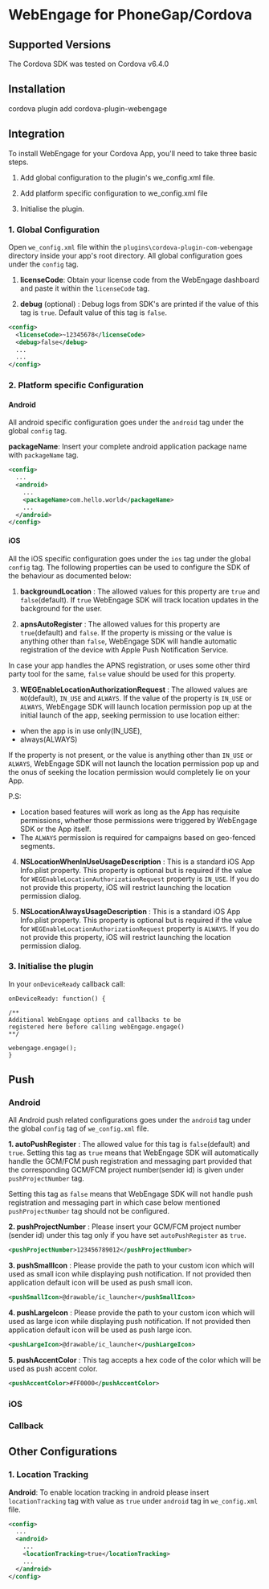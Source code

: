 WebEngage for PhoneGap/Cordova
========

## Supported Versions

The Cordova SDK was tested on Cordova v6.4.0

## Installation

cordova plugin add cordova-plugin-webengage

## Integration

To install WebEngage for your Cordova App, you'll need to take three basic steps.

1. Add global configuration to the plugin's we_config.xml file.

2. Add platform specific configuration to we_config.xml file

3. Initialise the plugin.



### 1. Global Configuration

Open `we_config.xml` file within the `plugins\cordova-plugin-com-webengage` directory inside your app's root directory. All global configuration goes under the `config` tag.


1. **licenseCode**: Obtain your license code from the WebEngage dashboard and paste it within the `licenseCode` tag.



2. **debug** (optional) : Debug logs from SDK's are printed if the value of this tag is `true`. Default value of this tag is `false`.

```xml 
<config>
  <licenseCode>~12345678</licenseCode>
  <debug>false</debug>
  ...
  ...
</config>
```


### 2. Platform specific Configuration

#### Android

All android specific configuration goes under the `android` tag under the global `config` tag.

**packageName**: Insert your complete android application package name with `packageName` tag.

```xml
<config>
  ...
  <android>
    ...
    <packageName>com.hello.world</packageName>
    ...
  </android>
</config>
```

#### iOS

All the iOS specific configuration goes under the `ios` tag under the global `config` tag. The following properties can be used to configure the SDK of the behaviour as documented below:

1. **backgroundLocation** : The allowed values for this property are `true` and `false`(default). If `true` WebEngage SDK will track location updates in the background for the user.

2. **apnsAutoRegister** : The allowed values for this property are `true`(default) and `false`. If the property is missing or the value is anything other than `false`, WebEngage SDK will handle automatic registration of the device with Apple Push Notification Service. 

In case your app handles the APNS registration, or uses some other third party tool for the same, `false` value should be used for this property.

3. **WEGEnableLocationAuthorizationRequest** : The allowed values are `NO`(default), `IN_USE` and `ALWAYS`. 
If the value of the property is `IN_USE` or `ALWAYS`, WebEngage SDK will launch location permission pop up at the initial launch of the app, seeking permission to use location either: 
- when the app is in use only(IN_USE),
- always(ALWAYS)

If the property is not present, or the value is anything other than `IN_USE` or `ALWAYS`, WebEngage SDK will not launch the location permission pop up and the onus of seeking the location permission would completely lie on your App.

P.S: 
- Location based features will work as long as the App has requisite permissions, whether those permissions were triggered by WebEngage SDK or the App itself. 
- The `ALWAYS` permission is required for campaigns based on geo-fenced segments.

4. **NSLocationWhenInUseUsageDescription** : This is a standard iOS App Info.plist property. This property is optional but is required if the value for `WEGEnableLocationAuthorizationRequest` property is `IN_USE`. If you do not provide this property, iOS will restrict launching the location permission dialog.

5. **NSLocationAlwaysUsageDescription** : This is a standard iOS App Info.plist property. This property is optional but is required if the value for `WEGEnableLocationAuthorizationRequest` property is `ALWAYS`. If you do not provide this property, iOS will restrict launching the location permission dialog.

### 3. Initialise the plugin

In your `onDeviceReady` callback call:


```
onDeviceReady: function() {

/**
Additional WebEngage options and callbacks to be 
registered here before calling webEngage.engage()
**/

webengage.engage();
}
``` 


## Push

### Android

All Android push related configurations goes under the `android` tag under the global `config` tag of `we_config.xml` file.

**1. autoPushRegister** : The allowed value for this tag is `false`(default) and `true`. Setting this tag as `true` means that WebEngage SDK will automatically handle the GCM/FCM push registration and messaging part provided that the corresponding GCM/FCM project number(sender id) is given under `pushProjectNumber` tag. 

Setting this tag as `false` means that WebEngage SDK will not handle push registration and messaging part in which case below mentioned `pushProjectNumber` tag should not be configured.

**2. pushProjectNumber** : Please insert your GCM/FCM project number (sender id) under this tag only if you have set `autoPushRegister` as `true`.

```xml
<pushProjectNumber>123456789012</pushProjectNumber>
```

**3. pushSmallIcon** : Please provide the path to your custom icon which will used as small icon while displaying push notification. If not provided then application default icon will be used as push small icon.

```xml
<pushSmallIcon>@drawable/ic_launcher</pushSmallIcon>
```

**4. pushLargeIcon** : Please provide the path to your custom icon which will used as large icon while displaying push notification. If not provided then application default icon will be used as push large icon.

```xml
<pushLargeIcon>@drawable/ic_launcher</pushLargeIcon>
```

**5. pushAccentColor** : This tag accepts a hex code of the color which will be used as push accent color.

```xml
<pushAccentColor>#FF0000</pushAccentColor>
```


### iOS


### Callback


## Other Configurations

### 1. Location Tracking

**Android**: To enable location tracking in android please insert `locationTracking` tag with value as `true` under `android` tag in `we_config.xml` file.
```xml
<config>
  ...
  <android>
    ...
    <locationTracking>true</locationTracking>
    ...
  </android>
</config>
```
















